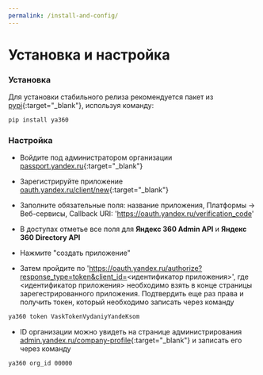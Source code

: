 ```yaml
---
permalink: /install-and-config/
---
```

# Установка и настройка

### Установка

Для установки стабильного релиза рекомендуется пакет из [pypi](https://pypi.org/project/ya360/){:target="_blank"}, используя команду:

```bash
pip install ya360
```

### Настройка

- Войдите под администратором организации [passport.yandex.ru](https://passport.yandex.ru/){:target="_blank"}

- Зарегистрируйте приложение [oauth.yandex.ru/client/new](https://oauth.yandex.ru/client/new){:target="_blank"}

- Заполните обязательные поля: название приложения, Платформы -> Веб-сервисы, Callback URI: 'https://oauth.yandex.ru/verification_code'

- В доступах отметье все поля для **Яндекс 360 Admin API** и **Яндекс 360 Directory API**

- Нажмите "создать приложение"

- Затем пройдите по 'https://oauth.yandex.ru/authorize?response_type=token&client_id=<идентификатор приложения>', где <идентификатор приложения> необходимо взять в конце страницы зарегестрированного приложения. Подтвердить еще раз права и получить токен, который необходимо записать через команду

```bash
ya360 token VaskTokenVydaniyYandeKsom
```

- ID организации можно увидеть на странице администрирования [admin.yandex.ru/company-profile](https://admin.yandex.ru/company-profile){:target="_blank"} и записать его через команду

```bash
ya360 org_id 00000
```
